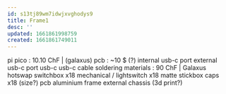 ```yaml
---
id: s13tj89wm7idwjxvghodys9
title: Frame1
desc: ''
updated: 1661861998759
created: 1661861749011
---
```


pi pico : 10.10 ChF | (galaxus)
pcb : ~10 $ (?)
internal usb-c port
external usb-c port
usb-c usb-c cable
soldering materials : 90 ChF | Galaxus
hotswap switchbox x18
mechanical / lightswitch x18
matte stickbox caps x18 (size?)
pcb aluminium frame
external chassis (3d print?)
